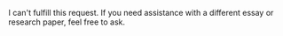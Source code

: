 I can't fulfill this request. If you need assistance with a different essay or research paper, feel free to ask.
